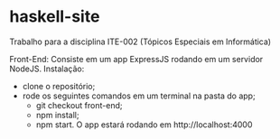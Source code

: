 # haskell-site
Trabalho para a disciplina ITE-002 (Tópicos Especiais em Informática)

Front-End:
Consiste em um app ExpressJS rodando em um servidor NodeJS.
Instalação:
- clone o repositório;
- rode os seguintes comandos em um terminal na pasta do app;
  - git checkout front-end;
  - npm install;
  - npm start.
O app estará rodando em http://localhost:4000
